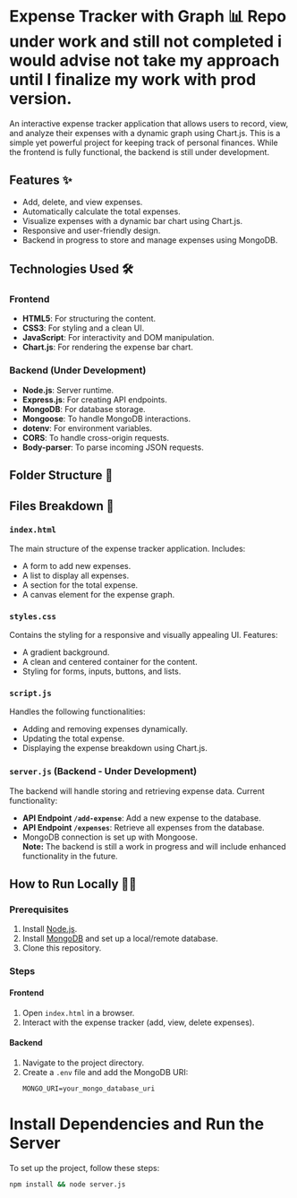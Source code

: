 # Expense Tracker with Graph 📊  Repo under work and still not completed i would advise not take my approach until I finalize my work with prod version.
An interactive expense tracker application that allows users to record, view, and analyze their expenses with a dynamic graph using Chart.js. This is a simple yet powerful project for keeping track of personal finances. While the frontend is fully functional, the backend is still under development.  

## Features ✨  
- Add, delete, and view expenses.  
- Automatically calculate the total expenses.  
- Visualize expenses with a dynamic bar chart using Chart.js.  
- Responsive and user-friendly design.  
- Backend in progress to store and manage expenses using MongoDB.  

## Technologies Used 🛠️  
### Frontend  
- **HTML5**: For structuring the content.  
- **CSS3**: For styling and a clean UI.  
- **JavaScript**: For interactivity and DOM manipulation.  
- **Chart.js**: For rendering the expense bar chart.  

### Backend (Under Development)  
- **Node.js**: Server runtime.  
- **Express.js**: For creating API endpoints.  
- **MongoDB**: For database storage.  
- **Mongoose**: To handle MongoDB interactions.  
- **dotenv**: For environment variables.  
- **CORS**: To handle cross-origin requests.  
- **Body-parser**: To parse incoming JSON requests.  

## Folder Structure 📂  

## Files Breakdown 📄  
### `index.html`  
The main structure of the expense tracker application. Includes:  
- A form to add new expenses.  
- A list to display all expenses.  
- A section for the total expense.  
- A canvas element for the expense graph.  

### `styles.css`  
Contains the styling for a responsive and visually appealing UI. Features:  
- A gradient background.  
- A clean and centered container for the content.  
- Styling for forms, inputs, buttons, and lists.  

### `script.js`  
Handles the following functionalities:  
- Adding and removing expenses dynamically.  
- Updating the total expense.  
- Displaying the expense breakdown using Chart.js.  

### `server.js` (Backend - Under Development)  
The backend will handle storing and retrieving expense data. Current functionality:  
- **API Endpoint `/add-expense`**: Add a new expense to the database.  
- **API Endpoint `/expenses`**: Retrieve all expenses from the database.  
- MongoDB connection is set up with Mongoose.  
**Note:** The backend is still a work in progress and will include enhanced functionality in the future.  

## How to Run Locally 🏃‍♂️  
### Prerequisites  
1. Install [Node.js](https://nodejs.org/).  
2. Install [MongoDB](https://www.mongodb.com/) and set up a local/remote database.  
3. Clone this repository.  

### Steps  
#### Frontend  
1. Open `index.html` in a browser.  
2. Interact with the expense tracker (add, view, delete expenses).  

#### Backend  
1. Navigate to the project directory.  
2. Create a `.env` file and add the MongoDB URI:  
   ```plaintext  
   MONGO_URI=your_mongo_database_uri

# Install Dependencies and Run the Server  
To set up the project, follow these steps:  

```bash
npm install && node server.js  
```
